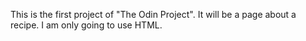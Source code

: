 This is the first project of "The Odin Project".
It will be a page about a recipe.
I am only going to use HTML.